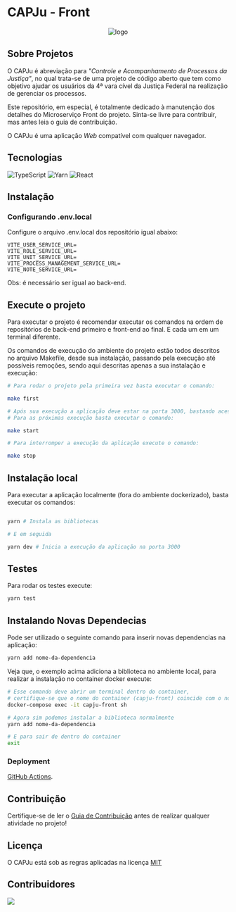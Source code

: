 # CAPJu - Front

<div align="center">
  <img src="https://i.imgur.com/0KsqIUe.png" alt="logo">
</div>

## Sobre Projetos

O CAPJu é abreviação para _"Controle e Acompanhamento de Processos da Justiça"_, no qual trata-se de uma projeto de código aberto que tem como objetivo ajudar os usuários da 4ª vara cível da Justiça Federal na realização de gerenciar os processos.

Este repositório, em especial, é totalmente dedicado à manutenção dos detalhes do Microserviço Front do projeto. Sinta-se livre para contribuir, mas antes leia o guia de contribuição.

O CAPJu é uma aplicação _Web_ compatível com qualquer navegador.

## Tecnologias

![TypeScript](https://img.shields.io/badge/TypeScript-007ACC?style=for-the-badge&logo=typescript&logoColor=white)
![Yarn](https://img.shields.io/badge/yarn-%232C8EBB.svg?style=for-the-badge&logo=yarn&logoColor=white)
![React](https://img.shields.io/badge/react-%2320232a.svg?style=for-the-badge&logo=react&logoColor=%2361DAFB)


## Instalação
### Configurando .env.local

Configure o arquivo .env.local dos repositório igual abaixo:

```
VITE_USER_SERVICE_URL=
VITE_ROLE_SERVICE_URL=
VITE_UNIT_SERVICE_URL=
VITE_PROCESS_MANAGEMENT_SERVICE_URL=
VITE_NOTE_SERVICE_URL=
```

Obs: é necessário ser igual ao back-end.

## Execute o projeto

Para executar o projeto é recomendar executar os comandos na ordem de repositórios de back-end primeiro e front-end ao final. E cada um em um terminal diferente. 

Os comandos de execução do ambiente do projeto estão todos descritos no arquivo Makefile, desde sua instalação, passando pela execução até possíveis remoções, sendo aqui descritas apenas a sua instalação e execução:

```bash
# Para rodar o projeto pela primeira vez basta executar o comando:

make first

# Após sua execução a aplicação deve estar na porta 3000, bastando acessar o endereço localhost:3000 no navegador.
# Para as próximas execução basta executar o comando:

make start

# Para interromper a execução da aplicação execute o comando:

make stop
```

## Instalação local

Para executar a aplicação localmente (fora do ambiente dockerizado), basta executar os comandos:

```bash

yarn # Instala as bibliotecas 

# E em seguida

yarn dev # Inicia a execução da aplicação na porta 3000
```

## Testes

Para rodar os testes execute:

```bash
yarn test
```

## Instalando Novas Dependecias

Pode ser utilizado o seguinte comando para inserir novas dependencias na aplicação:

```bash
yarn add nome-da-dependencia
```

Veja que, o exemplo acima adiciona a biblioteca no ambiente local, para realizar a instalação no container docker execute:

```bash
# Esse comando deve abrir um terminal dentro do container, 
# certifique-se que o nome do container (capju-front) coincide com o nome do ambiente em sua máquina
docker-compose exec -it capju-front sh

# Agora sim podemos instalar a biblioteca normalmente
yarn add nome-da-dependencia

# E para sair de dentro do container
exit
```

### Deployment

[GitHub Actions](https://github.com/fga-eps-mds/2023-1-CAPJu-Front/actions).

## Contribuição

Certifique-se de ler o [Guia de Contribuição](https://github.com/fga-eps-mds/2023-1-CAPJu-Front/blob/main/.github/CONTRIBUTING.md) antes de realizar qualquer atividade no projeto!

## Licença

O CAPJu está sob as regras aplicadas na licença [MIT](https://github.com/fga-eps-mds/2023-1-CAPJu-Front/blob/main/LICENSE)

## Contribuidores

<a href="https://github.com/fga-eps-mds/2023-1-CAPJu-Front/graphs/contributors">
  <img src="https://contrib.rocks/image?repo=fga-eps-mds/2023-1-CAPJu-Front" />
</a>